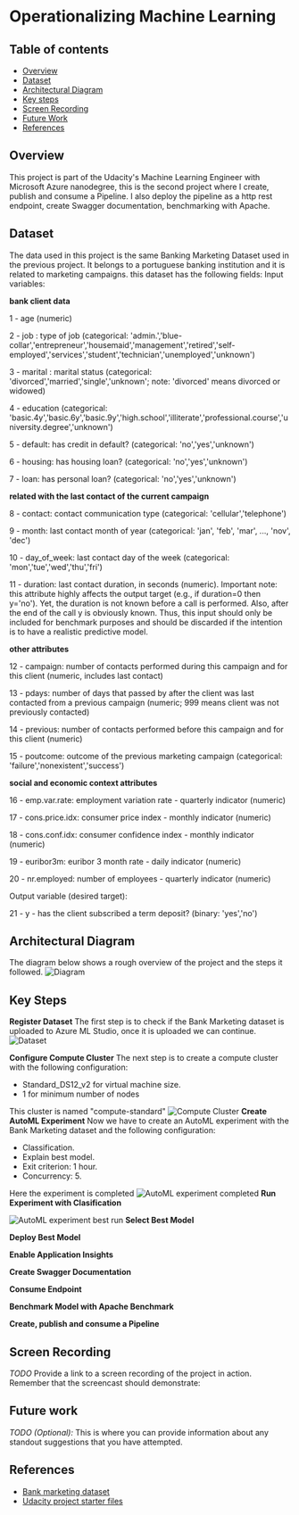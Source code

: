 # Operationalizing Machine Learning

## Table of contents
* [Overview](#Overview)
* [Dataset](#Dataset)
* [Architectural Diagram](#Architectural-Diagram)
* [Key steps](#Key-Steps)
* [Screen Recording](#Screen-Recording)
* [Future Work](#Future-Work)
* [References](#References)

## Overview
This project is part of the Udacity's Machine Learning Engineer with Microsoft Azure nanodegree, this is the second project where I create, publish and consume a Pipeline. I also deploy the pipeline as a http rest endpoint, create Swagger documentation, benchmarking with Apache.

## Dataset

The data used in this project is the same Banking Marketing Dataset used in the previous project. It belongs to a portuguese banking institution and it is related to marketing campaigns. this dataset has the following fields:
Input variables:

**bank client data**

1 - age (numeric)

2 - job : type of job (categorical: 'admin.','blue-collar','entrepreneur','housemaid','management','retired','self-employed','services','student','technician','unemployed','unknown')

3 - marital : marital status (categorical: 'divorced','married','single','unknown'; note: 'divorced' means divorced or widowed)

4 - education (categorical: 'basic.4y','basic.6y','basic.9y','high.school','illiterate','professional.course','university.degree','unknown')

5 - default: has credit in default? (categorical: 'no','yes','unknown')

6 - housing: has housing loan? (categorical: 'no','yes','unknown')

7 - loan: has personal loan? (categorical: 'no','yes','unknown')

**related with the last contact of the current campaign**

8 - contact: contact communication type (categorical: 'cellular','telephone')

9 - month: last contact month of year (categorical: 'jan', 'feb', 'mar', ..., 'nov', 'dec')

10 - day_of_week: last contact day of the week (categorical: 'mon','tue','wed','thu','fri')

11 - duration: last contact duration, in seconds (numeric). Important note: this attribute highly affects the output target (e.g., if duration=0 then y='no'). Yet, the duration is not known before a call is performed. Also, after the end of the call y is obviously known. Thus, this input should only be included for benchmark purposes and should be discarded if the intention is to have a realistic predictive model.

**other attributes**

12 - campaign: number of contacts performed during this campaign and for this client (numeric, includes last contact)

13 - pdays: number of days that passed by after the client was last contacted from a previous campaign (numeric; 999 means client was not previously contacted)

14 - previous: number of contacts performed before this campaign and for this client (numeric)

15 - poutcome: outcome of the previous marketing campaign (categorical: 'failure','nonexistent','success')

**social and economic context attributes**

16 - emp.var.rate: employment variation rate - quarterly indicator (numeric)

17 - cons.price.idx: consumer price index - monthly indicator (numeric)

18 - cons.conf.idx: consumer confidence index - monthly indicator (numeric)

19 - euribor3m: euribor 3 month rate - daily indicator (numeric)

20 - nr.employed: number of employees - quarterly indicator (numeric)

Output variable (desired target):

21 - y - has the client subscribed a term deposit? (binary: 'yes','no')

## Architectural Diagram
The diagram below shows a rough overview of the project and the steps it followed.
![Diagram](images/diagram.png)

## Key Steps
**Register Dataset**
The first step is to check if the Bank Marketing dataset is uploaded to Azure ML Studio, once it is uploaded we can continue.
![Dataset](images/sc0-bank-marketing-dataset.png)

**Configure Compute Cluster**
The next step is to create a compute cluster with the following configuration:
- Standard_DS12_v2 for virtual machine size.
- 1 for minimum number of nodes

This cluster is named "compute-standard"
![Compute Cluster](images/sc1-compute-cluster.png)
**Create AutoML Experiment**
Now we have to create an AutoML experiment with the Bank Marketing dataset and the following configuration:
- Classification.
- Explain best model.
- Exit criterion: 1 hour.
- Concurrency: 5.

Here the experiment is completed
![AutoML experiment completed](images/sc2-automl-completed.png)
**Run Experiment with Clasification**

![AutoML experiment best run](images/sc4-best-model.png)
**Select Best Model**

**Deploy Best Model**

**Enable Application Insights**

**Create Swagger Documentation**

**Consume Endpoint**

**Benchmark Model with Apache Benchmark**

**Create, publish and consume a Pipeline**

## Screen Recording
*TODO* Provide a link to a screen recording of the project in action. Remember that the screencast should demonstrate:

## Future work
*TODO (Optional):* This is where you can provide information about any standout suggestions that you have attempted.

## References
- [Bank marketing dataset](http://archive.ics.uci.edu/ml/datasets/Bank+Marketing)
- [Udacity project starter files](https://github.com/udacity/nd00333_AZMLND_C2)
